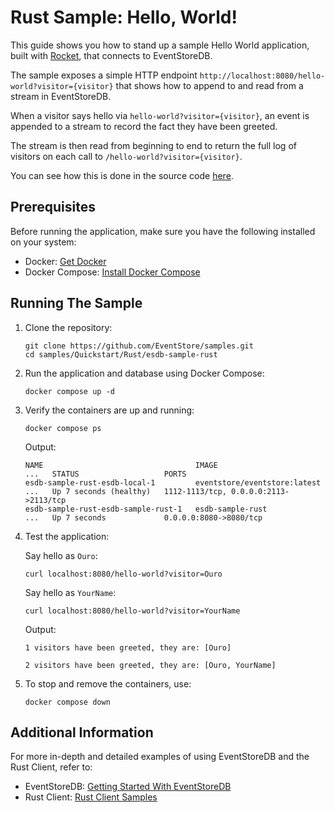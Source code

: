 # Rust Sample: Hello, World!

This guide shows you how to stand up a sample Hello World application, built with [Rocket](https://rocket.rs/), that connects to EventStoreDB.

The sample exposes a simple HTTP endpoint `http://localhost:8080/hello-world?visitor={visitor}` that shows how to append to and read from a stream in EventStoreDB.

When a visitor says hello via `hello-world?visitor={visitor}`, an event is appended to a stream to record the fact they have been greeted.

The stream is then read from beginning to end to return the full log of visitors on each call to `/hello-world?visitor={visitor}`.

You can see how this is done in the source code [here](./src/main.rs).

## Prerequisites

Before running the application, make sure you have the following installed on your system:

- Docker: [Get Docker](https://docs.docker.com/get-docker/)
- Docker Compose: [Install Docker Compose](https://docs.docker.com/compose/install/)

## Running The Sample

1. Clone the repository:

   ```
   git clone https://github.com/EventStore/samples.git
   cd samples/Quickstart/Rust/esdb-sample-rust
   ```

2. Run the application and database using Docker Compose:

    ```
    docker compose up -d
    ```

3. Verify the containers are up and running:

    ```
    docker compose ps
    ```

    Output:
    ```
    NAME                                  IMAGE                          ...   STATUS                   PORTS
    esdb-sample-rust-esdb-local-1         eventstore/eventstore:latest   ...   Up 7 seconds (healthy)   1112-1113/tcp, 0.0.0.0:2113->2113/tcp
    esdb-sample-rust-esdb-sample-rust-1   esdb-sample-rust               ...   Up 7 seconds             0.0.0.0:8080->8080/tcp
    ```

4. Test the application:

    Say hello as `Ouro`:
    ```
    curl localhost:8080/hello-world?visitor=Ouro
    ```

    Say hello as `YourName`:
    ```
    curl localhost:8080/hello-world?visitor=YourName
    ```

    Output:
    ```
    1 visitors have been greeted, they are: [Ouro]
    ```
    ```
    2 visitors have been greeted, they are: [Ouro, YourName]
    ```

5. To stop and remove the containers, use:

    ```
    docker compose down
    ```

## Additional Information

For more in-depth and detailed examples of using EventStoreDB and the Rust Client, refer to:
- EventStoreDB: [Getting Started With EventStoreDB](https://developers.eventstore.com/clients/grpc/)
- Rust Client: [Rust Client Samples](https://github.com/EventStore/EventStoreDB-Client-Rust/tree/master/examples)